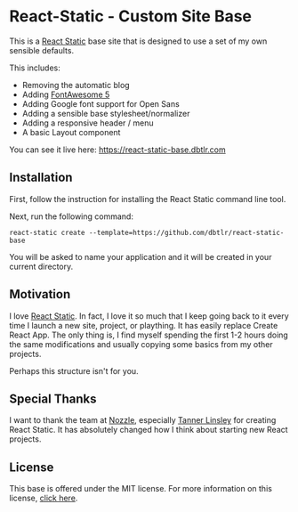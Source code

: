 # React-Static - Custom Site Base

This is a [React Static](https://react-static.js.org/) base site that is designed to use a set of my own sensible defaults.

This includes:

- Removing the automatic blog
- Adding [FontAwesome 5](https://fontawesome.com)
- Adding Google font support for Open Sans
- Adding a sensible base stylesheet/normalizer
- Adding a responsive header / menu
- A basic Layout component

You can see it live here: https://react-static-base.dbtlr.com

## Installation

First, follow the instruction for installing the React Static command line tool.

Next, run the following command:

```
react-static create --template=https://github.com/dbtlr/react-static-base
```

You will be asked to name your application and it will be created in your current directory.

## Motivation

I love [React Static](https://react-static.js.org/). In fact, I love it so much that I keep going back to it every time I launch a new site, project, or plaything. It has easily replace Create React App. The only thing is, I find myself spending the first 1-2 hours doing the same modifications and usually copying some basics from my other projects.

Perhaps this structure isn't for you.

## Special Thanks

I want to thank the team at [Nozzle](https://nozzle.io), especially [Tanner Linsley](https://github.com/tannerlinsley) for creating React Static. It has absolutely changed how I think about starting new React projects.

## License

This base is offered under the MIT license. For more information on this license, [click here](https://github.com/dbtlr/react-static-base/blob/master/LICENSE).
